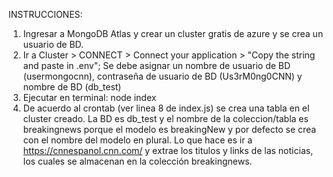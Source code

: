 INSTRUCCIONES:

1) Ingresar a MongoDB Atlas y crear un cluster gratis de azure y se crea un usuario de BD.
2) Ir a Cluster > CONNECT > Connect your application > "Copy the string and paste in .env"; Se debe asignar un nombre de usuario de BD (usermongocnn), contraseña de usuario de BD (Us3rM0ng0CNN) y nombre de BD (db_test)
3) Ejecutar en terminal: node index
4) De acuerdo al crontab (ver linea 8 de index.js) se crea una tabla en el cluster creado. La BD es db_test y el nombre de la coleccion/tabla es breakingnews porque el modelo es breakingNew y por defecto se crea con el nombre del modelo en plural. Lo que hace es ir a https://cnnespanol.cnn.com/ y extrae los titulos y links de las noticias, los cuales se almacenan en la colección breakingnews.

